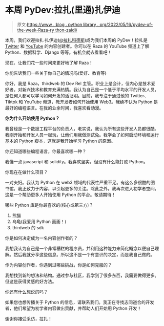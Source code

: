 # 本周 PyDev:拉扎(里通)扎伊迪

> 原文:[https://www . blog . python library . org/2022/05/16/pydev-of-the-week-Raza-ry thon-zaidi/](https://www.blog.pythonlibrary.org/2022/05/16/pydev-of-the-week-raza-rython-zaidi/)

本周，我们欢迎拉扎·扎伊迪([@拉扎科德斯](https://twitter.com/razacodes))成为我们本周的 PyDev！拉扎是 [Twitter](https://twitter.com/razacodes) 和 [YouTube](https://www.youtube.com/c/RazaZaidicodes) 的内容创建者。你可以在 Raza 的 YouTube 频道上了解 Python、数据科学、Django 等等。有机会就去看看吧！

现在，让我们花一些时间来更好地了解 Raza！

你能告诉我们一些关于你自己的情况吗(爱好、教育等)

你好，我是 Raza，thirdweb 的 Dev Rel 主管。职业上是会计，但内心是技术爱好者。对新兴技术和教育充满热情。我认为自己是一个低于平均水平的开发人员，是任何人都可以学习如何开发的活证明。目前，我专注于通过他的 Twitter、Tiktok 和 YouTube 频道，教开发者如何开始使用 Web3。我绝不认为 Python 是最好的编程语言。在我的业余时间，我喜欢看动漫。

**你为什么开始使用 Python？**

我曾经是一个数据工程平台的负责人，老实说，我认为所有这些开发人员都很酷。我刚开始和开发人员一起玩，让他们用我做测试兔。我学会了如何启动环境和运行基本的 Python 脚本，这就是我开始学习 Python 的原因。

你还知道哪些编程语言，你最喜欢哪一种？

我懂一点 javascript 和 solidity。我喜欢坚实，但没有什么能打败 Python。

你现在在做什么项目？

一对夫妇。我认为 Python 在 web3 领域的代表性严重不足。有这么多很酷的图书馆，我正致力于内容，以引起更多的关注。除此之外，我再次进入初学者空间，这是一个帮助更多人开始使用 Python 的平台。敬请期待！

哪些 Python 库是你最喜欢的(核心或第三方)？

1.  熊猫
2.  乌龟(我爱用 Python 画画！)
3.  thirdweb 的 sdk

你是如何决定成为一名内容创作者的？

我想我认为自己是一个非常糟糕的程序员，并利用这种能力来简化概念以便自己理解。然后我就分享这些信息。所以这不是一个有意识的决定，而是我自己做的。

作为内容创作者，你遇到过哪些挑战，你是如何克服的？

我想找到新的想法和结构。通过参与社区，我学到了很多东西，我需要做得更多。但这是获得灵感的好方法。

你还有什么想说的吗？

如果您也想传播关于 Python 的信息，请联系我们。我正在寻找志同道合的开发者，他们希望为初学者内容做出贡献，并帮助人们开始用 Python 开发！

谢谢你接受采访，拉扎！